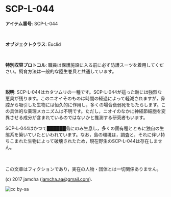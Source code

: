 # SCP-L-044

**アイテム番号**: SCP-L-044  

<br>  

**オブジェクトクラス**: Euclid  

<br>  

**特別収容プロトコル**: 職員は保護施設に入る前に必ず防護スーツを着用してください。飼育方法は一般的な陸生巻貝と共通しています。  

<br>  

**説明**: SCP-L-044はカタツムリの一種です。SCP-L-044が這った跡には強烈な悪臭が残ります。このニオイそのものは時間の経過によって軽減されますが，鼻腔から吸引した生物には恒久的に作用し，多くの場合衰弱死をもたらします。この具体的な薬理メカニズムは不明です。ただし，ニオイのなかに神経節細胞を変異させる成分が含まれているのではないかと推測する研究者もいます。  

SCP-L-044はかつて██████島にのみ生息し，多くの固有種とともに独自の生態系を築いていたといわれています。なお，島の環境は，調査と，それに伴い持ちこまれた生物によって破壊されたため，現在野生のSCP-L-044は存在しません。  

<br>  
<br>  
この文章はフィクションであり，実在の人物・団体とは一切関係ありません。  

(c) 2017 jamcha (jamcha.aa@gmail.com).  

![cc by-sa](https://i.creativecommons.org/l/by-sa/4.0/88x31.png)
